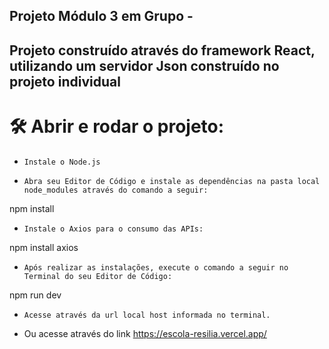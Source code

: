 
Projeto Módulo 3 em Grupo - 
----------------------------
Projeto construído através do framework React, utilizando um servidor Json construído no projeto individual
-------
# 🛠️ Abrir e rodar o projeto:

- `Instale o Node.js`

- `Abra seu Editor de Código e instale as dependências na pasta local node_modules através do comando a seguir:`

npm install

- `Instale o Axios para o consumo das APIs:`

npm install axios

- `Após realizar as instalações, execute o comando a seguir no Terminal do seu Editor de Código:`

npm run dev

- `Acesse através da url local host informada no terminal.`

- Ou acesse através do link https://escola-resilia.vercel.app/

